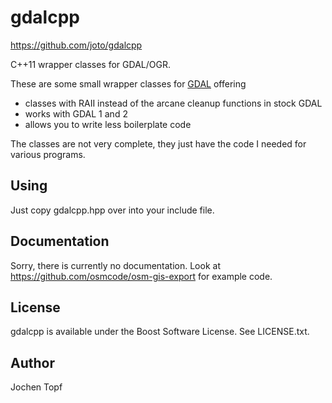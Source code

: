 
# gdalcpp

https://github.com/joto/gdalcpp

C++11 wrapper classes for GDAL/OGR.

These are some small wrapper classes for [GDAL](http://gdal.org) offering
* classes with RAII instead of the arcane cleanup functions in stock GDAL
* works with GDAL 1 and 2
* allows you to write less boilerplate code

The classes are not very complete, they just have the code I needed for
various programs.

## Using

Just copy gdalcpp.hpp over into your include file.


## Documentation

Sorry, there is currently no documentation. Look at
https://github.com/osmcode/osm-gis-export for example code.


## License

gdalcpp is available under the Boost Software License. See LICENSE.txt.


## Author

Jochen Topf


